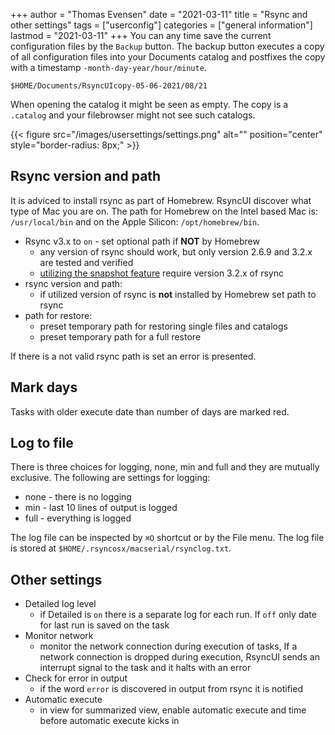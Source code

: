 +++
author = "Thomas Evensen"
date = "2021-03-11"
title =  "Rsync and other settings"
tags = ["userconfig"]
categories = ["general information"]
lastmod = "2021-03-11"
+++
You can any time save the current configuration files by the `Backup` button. The backup button executes a copy of all configuration files into your Documents catalog and postfixes the copy with a timestamp `-month-day-year/hour/minute`.

`$HOME/Documents/RsyncUIcopy-05-06-2021/08/21`

When opening the catalog it might be seen as empty. The copy is a `.catalog` and your filebrowser might not see such catalogs.

{{< figure src="/images/usersettings/settings.png" alt="" position="center" style="border-radius: 8px;" >}}

## Rsync version and path

It is adviced to install rsync as part of Homebrew. RsyncUI discover what type of Mac you are on. The path for Homebrew on the Intel based Mac is: `/usr/local/bin` and on the Apple Silicon: `/opt/homebrew/bin`.

 - Rsync v3.x to `on` - set optional path if **NOT** by Homebrew
   	- any version of rsync should work, but only version 2.6.9 and 3.2.x are tested and verified
    - [utilizing the snapshot feature](/post/snapshots/) require version 3.2.x of rsync
- rsync version and path:
    - if utilized version of rsync is **not** installed by Homebrew set path to rsync
- path for restore:
    - preset temporary path for restoring single files and catalogs
    - preset temporary path for a full restore

If there is a not valid rsync path is set an error is presented.

## Mark days

Tasks with older execute date than number of days are marked red.

## Log to file

There is three choices for logging, none, min and full and they are mutually exclusive. The following are settings for logging:

- none - there is no logging
- min - last 10 lines of output is logged
- full - everything is logged

The log file can be inspected by `⌘O` shortcut or by the File menu. The log file is stored at `$HOME/.rsyncosx/macserial/rsynclog.txt`.

## Other settings

- Detailed log level
    - if Detailed is `on` there is a separate log for each run. If `off` only date for last run is saved on the task
- Monitor network
    - monitor the network connection during execution of tasks, If a network connection is dropped during execution, RsyncUI sends an interrupt signal to the task and it halts with an error
- Check for error in output
    - if the word `error` is discovered in output from rsync it is notified
- Automatic execute
    - in view for summarized view, enable automatic execute and time before automatic execute kicks in 
